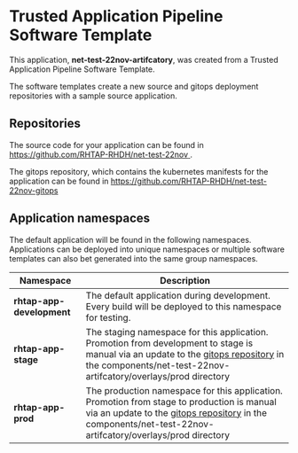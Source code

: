 # Trusted Application Pipeline Software Template

This application, **net-test-22nov-artifcatory**, was created from a Trusted Application Pipeline Software Template.

The software templates create a new source and gitops deployment repositories with a sample source application. 

## Repositories

The source code for your application can be found in [https://github.com/RHTAP-RHDH/net-test-22nov ](https://github.com/RHTAP-RHDH/net-test-22nov ).
 
The gitops repository, which contains the kubernetes manifests for the application can be found in 
[https://github.com/RHTAP-RHDH/net-test-22nov-gitops ](https://github.com/RHTAP-RHDH/net-test-22nov-gitops ) 

## Application namespaces 

The default application will be found in the following namespaces. Applications can be deployed into unique namespaces or multiple software templates can also bet generated into the same group namespaces.  

|  Namespace   |  Description   |  
| -------- | -------- |   
| **rhtap-app-development** | The default application during development. Every build will be deployed to this namespace for testing. | 
| **rhtap-app-stage** | The staging namespace for this application. Promotion from development to stage is manual via an update to the [gitops repository](https://github.com/RHTAP-RHDH/net-test-22nov-gitops ) in the components/net-test-22nov-artifcatory/overlays/prod directory |  
| **rhtap-app-prod** | The production namespace for this application. Promotion from stage to production is manual via an update to the [gitops repository](https://github.com/RHTAP-RHDH/net-test-22nov-gitops ) in the components/net-test-22nov-artifcatory/overlays/prod directory | 